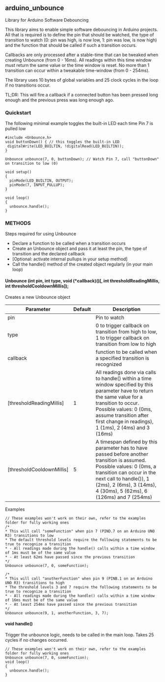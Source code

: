## arduino_unbounce
Library for Arduino Software Debouncing

This library aims to enable simple software debouncing in Arduino projects. All that is required is to define the pin that should be watched, the type of transition to watch (0: pin was high, is now low, 1: pin was low, is now high) and the function that should be called if such a transition occurs.

Callbacks are only processed after a stable-time that can be tweaked when creating Unbounce (from 0 - 16ms). All readings within this time window must return the same value or the time window is reset. No more than 1 transition can occur within a tweakable time-window (from 0 - 254ms).

The library uses 10 bytes of global variables and 25 clock cycles in the loop if no transitions occur.


TL;DR: This will fire a callback if a connected button has been pressed long enough and the previous press was long enough ago.

### Quickstart

The following minimal example toggles the built-in LED each time Pin 7 is pulled low

```
#include <Unbounce.h>
void buttonDown() { // this toggles the built-in LED
 digitalWrite(LED_BUILTIN, !digitalRead(LED_BUILTIN));
}

Unbounce unbounce(7, 0, buttonDown); // Watch Pin 7, call "buttonDown" on transition to low (0)

void setup()
{
  pinMode(LED_BUILTIN, OUTPUT);
  pinMode(7, INPUT_PULLUP);
}

void loop()
{
  unbounce.handle();
}
```

### METHODS

Steps required for using Unbounce
- Declare a function to be called when a transition occurs
- Create an Unbounce object and pass it at least the pin, the type of transition and the declared callback
- [Optional: activate internal pullups in your setup method]
- Call the handle() method of the created object regularly (in your main loop)

#### Unbounce (int pin, int type, void (*callback)()[, int thresholdReadingMillis, int thresholdCooldownMillis]);

Creates a new Unbounce object

| Parameter  | Default   | Description |
|-----------|-----------|-------------|
| pin      |  | Pin to watch  |
| type      |  | 0 to trigger callback on transition from high to low, 1 to trigger callback on transition from low to high |
| callback |  | function to be called when a specified transition is recognized |
| [thresholdReadingMillis] | 1 | All readings done via calls to handle() within a time window specified by this parameter have to return the same value for a transition to occur. Possible values: 0 (0ms, assume transition after first change in readings), 1 (1ms), 2 (4ms) and 3 (16ms) |
| [thresholdCooldownMillis] | 5 | A timespan defined by this parameter has to have passed before another transition is assumed. Possible values: 0 (0ms, a transition can occur in the next call to handle()), 1 (2ms), 2 (6ms), 3 (14ms), 4 (30ms), 5 (62ms), 6 (126ms) and 7 (254ms)|

Examples
```
// These examples won't work on their own, refer to the examples folder for fully working ones
/*
* This will call "someFunction" when pin 7 (PIND.7 on an Arduino UNO R3) transitions to low
* The default threshold levels require the following statements to be true to recognize a transition
* - All readings made during the handle() calls within a time window of 1ms must be of the same value
* - At least 62ms have passed since the previous transition 
*/
Unbounce unbounce(7, 0, someFunction);

/*
* This will call "anotherFunction" when pin 9 (PINB.1 on an Arduino UNO R3) transitions to high
* The threshold levels 3 and 7 require the following statements to be true to recognize a transition
* - All readings made during the handle() calls within a time window of 16ms must be of the same value
* - At least 254ms have passed since the previous transition 
*/
Unbounce unbounce(9, 1, anotherFunction, 3, 7);
```

#### void handle()
Trigger the unbounce logic, needs to be called in the main loop. Takes 25 cycles if no changes occurred.

```
// These examples won't work on their own, refer to the examples folder for fully working ones
Unbounce unbounce(7, 0, someFunction);
void loop()
{
  unbounce.handle();
}
```

